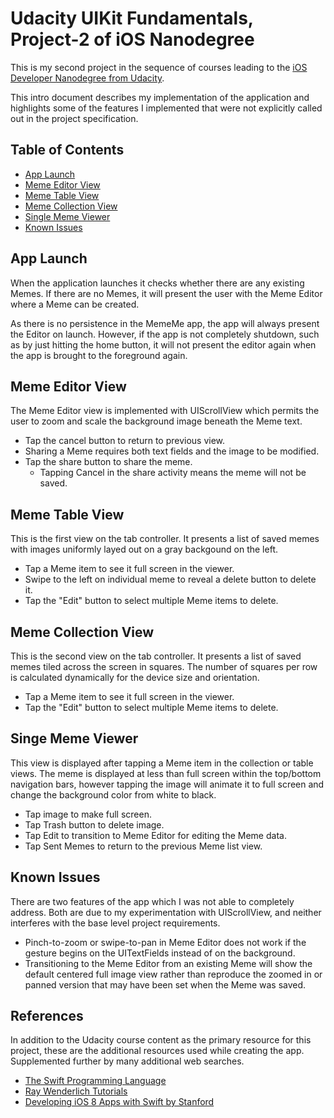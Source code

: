 # Udacity UIKit Fundamentals, Project-2 of iOS Nanodegree

This is my second project in the sequence of courses leading to the [iOS Developer Nanodegree from Udacity](https://www.udacity.com/course/nd003).

This intro document describes my implementation of the application and highlights some of the features I implemented that were not explicitly called out in the project specification.

## Table of Contents

* [App Launch](#app-launch)
* [Meme Editor View](#meme-editor-view)
* [Meme Table View](#meme-table-view)
* [Meme Collection View](#meme-collection-view)
* [Single Meme Viewer](#single-meme-viewer)
* [Known Issues](#known-issues)

## App Launch

When the application launches it checks whether there are any existing Memes.
If there are no Memes, it will present the user with the Meme Editor where a Meme can be created.

As there is no persistence in the MemeMe app, the app will always present the Editor on launch. However, if the app is not completely shutdown, such as by just hitting the home button, it will not present the editor again when the app is brought to the foreground again.

## Meme Editor View

The Meme Editor view is implemented with UIScrollView which permits the user to zoom and scale the background image beneath the Meme text.

* Tap the cancel button to return to previous view.
* Sharing a Meme requires both text fields and the image to be modified.
* Tap the share button to share the meme.
  * Tapping Cancel in the share activity means the meme will not be saved.

## Meme Table View

This is the first view on the tab controller. It presents a list of saved memes with images uniformly layed out on a gray backgound on the left.

* Tap a Meme item to see it full screen in the viewer.
* Swipe to the left on individual meme to reveal a delete button to delete it.
* Tap the "Edit" button to select multiple Meme items to delete.

## Meme Collection View

This is the second view on the tab controller. It presents a list of saved memes tiled across the screen in squares. The number of squares per row is calculated dynamically for the device size and orientation.

* Tap a Meme item to see it full screen in the viewer.
* Tap the "Edit" button to select multiple Meme items to delete.

## Singe Meme Viewer

This view is displayed after tapping a Meme item in the collection or table views. The meme is displayed at less than full screen within the top/bottom navigation bars, however tapping the image will animate it to full screen and change the background color from white to black.

* Tap image to make full screen.
* Tap Trash button to delete image.
* Tap Edit to transition to Meme Editor for editing the Meme data.
* Tap Sent Memes to return to the previous Meme list view.

## Known Issues

There are two features of the app which I was not able to completely address.  Both are due to my experimentation with UIScrollView, and neither interferes with the base level project requirements.

* Pinch-to-zoom or swipe-to-pan in Meme Editor does not work if the gesture begins on the UITextFields instead of on the background.
* Transitioning to the Meme Editor from an existing Meme will show the default centered full image view rather than reproduce the zoomed in or panned version that may have been set when the Meme was saved.

## References

In addition to the Udacity course content as the primary resource for this project, these are the additional resources used while creating the app. Supplemented further by many additional web searches. 

* [The Swift Programming Language](https://developer.apple.com/library/prerelease/ios/documentation/Swift/Conceptual/Swift_Programming_Language/index.html)
* [Ray Wenderlich Tutorials](http://www.raywenderlich.com)
* [Developing iOS 8 Apps with Swift by Stanford](https://itunes.apple.com/us/course/developing-ios-8-apps-swift/id961180099)